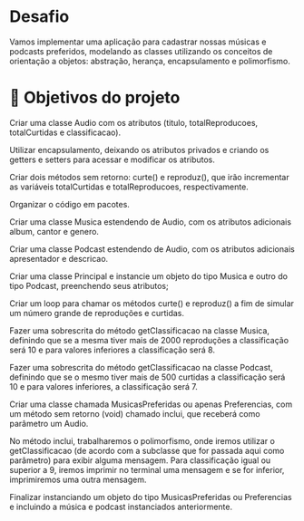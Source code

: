 # Desafio

Vamos implementar uma aplicação para cadastrar nossas músicas e podcasts preferidos, modelando as classes utilizando os conceitos de orientação a objetos: abstração, herança, encapsulamento e polimorfismo.

# 🔨 Objetivos do projeto

Criar uma classe Audio com os atributos (titulo, totalReproducoes, totalCurtidas e classificacao).

Utilizar encapsulamento, deixando os atributos privados e criando os getters e setters para acessar e modificar os atributos.

Criar dois métodos sem retorno: curte() e reproduz(), que irão incrementar as variáveis totalCurtidas e totalReproducoes, respectivamente.

Organizar o código em pacotes.

Criar uma classe Musica estendendo de Audio, com os atributos adicionais album, cantor e genero.

Criar uma classe Podcast estendendo de Audio, com os atributos adicionais apresentador e descricao.

Criar uma classe Principal e instancie um objeto do tipo Musica e outro do tipo Podcast, preenchendo seus atributos;

Criar um loop para chamar os métodos curte() e reproduz() a fim de simular um número grande de reproduções e curtidas.

Fazer uma sobrescrita do método getClassificacao na classe Musica, definindo que se a mesma tiver mais de 2000 reproduções a classificação será 10 e para valores inferiores a classificação será 8.

Fazer uma sobrescrita do método getClassificacao na classe Podcast, definindo que se o mesmo tiver mais de 500 curtidas a classificação será 10 e para valores inferiores, a classificação será 7.

Criar uma classe chamada MusicasPreferidas ou apenas Preferencias, com um método sem retorno (void) chamado inclui, que receberá como parâmetro um Audio.

No método inclui, trabalharemos o polimorfismo, onde iremos utilizar o getClassificacao (de acordo com a subclasse que for passada aqui como parâmetro) para exibir alguma mensagem. Para classificação igual ou superior a 9, iremos imprimir no terminal uma mensagem e se for inferior, imprimiremos uma outra mensagem.

Finalizar instanciando um objeto do tipo MusicasPreferidas ou Preferencias e incluindo a música e podcast instanciados anteriormente.
